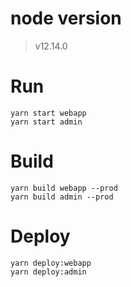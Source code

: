 # node version
> v12.14.0

# Run

`yarn start webapp`  
`yarn start admin`

# Build

`yarn build webapp --prod`  
`yarn build admin --prod`

# Deploy

`yarn deploy:webapp`  
`yarn deploy:admin`